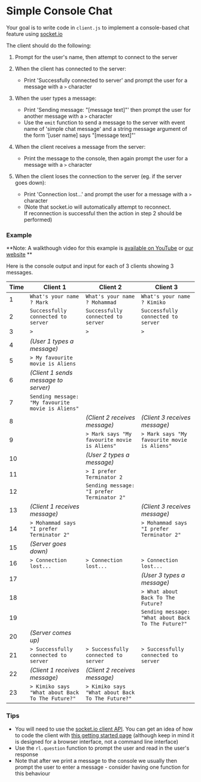 # Simple Console Chat
Your goal is to write code in `client.js` to implement a console-based chat feature using 
[socket.io](https://socket.io/)

The client should do the following:

1. Prompt for the user's name, then attempt to connect to the server 

2. When the client has connected to the server:
    - Print 'Successfully connected to server' and prompt the user for a message with a `>` character

3. When the user types a message:
    - Print 'Sending message: "\[message text\]"' then prompt the user for another message with a `>` character
    - Use the `emit` function to send a message to the server with event name of 'simple chat message' 
    and a string message argument of the form '\[user name\] says "\[message text\]"' 

4. When the client receives a message from the server:
    - Print the message to the console, then again prompt the user for a message with a `>` character
    
5. When the client loses the connection to the server (eg. if the server goes down):
    - Print 'Connection lost...' and prompt the user for a message with a `>` character
    - (Note that socket.io will automatically attempt to reconnect.  
    If reconnection is successful then the action in step 2 should be performed)     

### Example

**Note: A walkthough video for this example is [available on YouTube](https://youtu.be/62H16BgQSgg) or [our website](https://mclarencollege.com/player.html?videoUrl=https%3A%2F%2Fmclaren-college-lecture-recordings.s3.us-east-2.amazonaws.com%2Fin-class_videos%2FJavascript%2BPre-Course%2Fconsole-chat-example.mp4) **

Here is the console output and input for each of 3 clients showing 3 messages.

Time |Client 1 | Client 2 | Client 3
---|-------- | -------- | --------
1 |`What's your name ? Mark`|`What's your name ? Mohammad`|`What's your name ? Kimiko`
2 | `Successfully connected to server`| `Successfully connected to server`| `Successfully connected to server` 
3 | `>`| `>`| `>`
4 | *(User 1 types a message)*
5 | `> My favourite movie is Aliens` 
6 | *(Client 1 sends message to server)*
7 | `Sending message: "My favourite movie is Aliens"`
8 | | *(Client 2 receives message)* | *(Client 3 receives message)* 
9 | |`> Mark says "My favourite movie is Aliens"`|`> Mark says "My favourite movie is Aliens"`
10| | *(User 2 types a message)*
11| | `> I prefer Terminator 2`
12| | `Sending message: "I prefer Terminator 2"`
13| *(Client 1 receives message)* | | *(Client 3 receives message)* 
14|`> Mohammad says "I prefer Terminator 2"`| |`> Mohammad says "I prefer Terminator 2"`
15| *(Server goes down)* 
16|`> Connection lost...`| `> Connection lost...` |`> Connection lost...`
17| | | *(User 3 types a message)*
18| | | `> What about Back To The Future?`
19| | | `Sending message: "What about Back To The Future?"`
20| *(Server comes up)* 
21| `> Successfully connected to server`| `> Successfully connected to server`| `> Successfully connected to server` 
22| *(Client 1 receives message)* | *(Client 2 receives message)* 
23|`> Kimiko says "What about Back To The Future?"`| `> Kimiko says "What about Back To The Future?"`

### Tips
- You will need to use the [socket.io client API](https://socket.io/docs/v3/client-api/index.html).  You can get an idea of how to code the client with [this getting started page](https://socket.io/get-started/chat/) (although keep in mind it is designed for a browser interface, not a command line interface)
- Use the `rl.question` function to prompt the user and read in the user's response
- Note that after we print a message to the console we usually then prompt the user to enter a message - consider having one function for this behaviour

